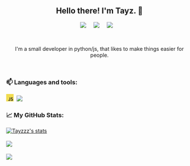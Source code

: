 <h2 align="center">Hello there! I'm Tayz. 👋</h2>

<p align='center'>
<a href="https://discord.gg/u9UxCMHNE3"><img height="30" src="https://cdn.jsdelivr.net/npm/simple-icons@v3/icons/discord.svg"></a>&nbsp;&nbsp;&nbsp;&nbsp;
<a href="https://www.youtube.com/channel/UCurXqkMkvOpngitCIjAUnKg?sub_confirmation=1"><img height="30" src="https://cdn.jsdelivr.net/npm/simple-icons@v3/icons/youtube.svg"></a>&nbsp;&nbsp;&nbsp;&nbsp;
<a href="https://twitter.com/TTVTayz"><img height="30" src="https://cdn.jsdelivr.net/npm/simple-icons@v3/icons/twitter.svg"></a>&nbsp;&nbsp;&nbsp;&nbsp;
</p>
<br>
<p align="center">I'm a small developer in python/js, that likes to make things easier for people.</p>
<br>

### 📫 Languages and tools:
<code><img height="20" src="https://raw.githubusercontent.com/github/explore/80688e429a7d4ef2fca1e82350fe8e3517d3494d/topics/javascript/javascript.png"></code>&nbsp;
<code><img height="20" src="https://upload.wikimedia.org/wikipedia/commons/thumb/c/c3/Python-logo-notext.svg/1024px-Python-logo-notext.svg.png"></code>&nbsp;

### 📈 My GitHub Stats:

<a href="https://github.com/Tayzzz">
  <img align="center" src="https://github-readme-stats.vercel.app/api?username=Tayzzz&show_icons=true&include_all_commits=true&show_icons=true&title_color=fff&icon_color=79ff97&text_color=9f9f9f&bg_color=151515" alt="Tayzzz's stats" />
</a>
<br><br>
<a href="https://github.com/Tayzzz?tab=repositories">
  <img align="center" src="https://github-readme-stats.vercel.app/api/top-langs/?username=Tayzzz&layout=compact&show_icons=true&title_color=fff&icon_color=79ff97&text_color=9f9f9f&bg_color=151515" />
</a>
<br>
<br>
  <img align="center" src="https://visitor-badge.laobi.icu/badge?page_id=Tayzzz.Tayzzz" />
